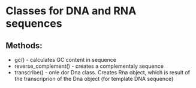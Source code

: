 Classes for DNA and RNA sequences
=================================
Methods:
--------
* gc() - calculates GC content in sequence
* reverse_complement() - creates a complementaly sequence
* transcribe() - onle dor Dna class. Creates Rna object, which is result of the transcriprion of the Dna object (for template DNA sequence) 
